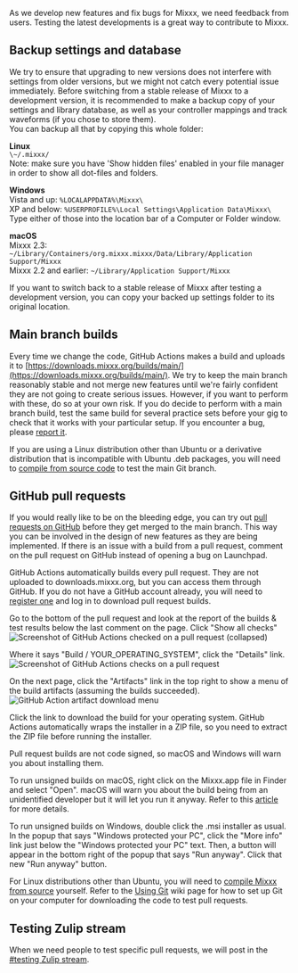 As we develop new features and fix bugs for Mixxx, we need feedback from users. Testing the latest developments is a great way to contribute to Mixxx.

## Backup settings and database

We try to ensure that upgrading to new versions does not interfere with settings from older versions, but we might not catch every potential issue immediately. Before switching from a stable release of Mixxx to a development version, it is recommended to make a backup copy of your settings and library database, as well as your controller mappings and track waveforms (if you chose to store them).  
You can backup all that by copying this whole folder:  

**Linux**  
`\~/.mixxx/`  
Note: make sure you have 'Show hidden files' enabled in your file manager
in order to show all dot-files and folders.

**Windows**  
Vista and up: `%LOCALAPPDATA%\Mixxx\`  
XP and below: `%USERPROFILE%\Local Settings\Application Data\Mixxx\`  
Type either of those into the location bar of a Computer or Folder window.

**macOS**  
Mixxx 2.3: `~/Library/Containers/org.mixxx.mixxx/Data/Library/Application Support/Mixxx`  
Mixxx 2.2 and earlier: `~/Library/Application Support/Mixxx`  

If you want to switch back to a stable release of Mixxx after testing a development version, you can copy your backed up settings folder to its original location.

## Main branch builds

Every time we change the code, GitHub Actions makes a build and uploads it to [https://downloads.mixxx.org/builds/main/](https://downloads.mixxx.org/builds/main/). We try to keep the main branch reasonably stable and not merge new features until we're fairly confident they are not going to create serious issues. However, if you want to perform with these, do so at your own risk. If you do decide to perform with a main branch build, test the same build for several practice sets before your gig to check that it works with your particular setup. If you encounter a bug, please [report it](reporting-bugs).

If you are using a Linux distribution other than Ubuntu or a derivative distribution that is incompatible with Ubuntu .deb packages,
you will need to [compile from source code](https://github.com/mixxxdj/mixxx/wiki/compiling-on-Linux) to test the main Git branch.

## GitHub pull requests

If you would really like to be on the bleeding edge, you can try out [pull requests on GitHub](https://github.com/mixxxdj/mixxx/pulls) before
they get merged to the main branch. This way you can be involved in the design of new features as they are being implemented. If there is an
issue with a build from a pull request, comment on the pull request on GitHub instead of opening a bug on Launchpad.

GitHub Actions automatically builds every pull request. They are not uploaded to downloads.mixxx.org, but you can access them through GitHub. If you do not have a GitHub account already, you will need to [register one](https://github.com/join) and log in to download pull request builds.

Go to the bottom of the pull request and look at the report of the builds & test results below the last comment on the page. Click "Show all checks"
![Screenshot of GitHub Actions checked on a pull request (collapsed)](https://user-images.githubusercontent.com/9455094/101260541-73f19900-36f6-11eb-8874-1375bfe4c368.png)

Where it says "Build / YOUR_OPERATING_SYSTEM", click the "Details" link.
![Screenshot of GitHub Actions checks on a pull request](https://user-images.githubusercontent.com/9455094/100259209-94a73b00-2f0d-11eb-9ec1-1bef45b1ba14.png)

On the next page, click the "Artifacts" link in the top right to show a menu of the build artifacts (assuming the builds succeeded).
![GitHub Action artifact download menu](https://user-images.githubusercontent.com/9455094/100259372-c1f3e900-2f0d-11eb-82df-6d3ecb343f19.png)

Click the link to download the build for your operating system. GitHub Actions automatically wraps the installer in a ZIP file, so you need to extract the ZIP file before running the installer.

Pull request builds are not code signed, so macOS and Windows will warn you about installing them.

To run unsigned builds on macOS, right click on the Mixxx.app file in Finder and select "Open". macOS will warn you about the build being from an unidentified developer but it will let you run it anyway. Refer to this [article](https://www.howtogeek.com/205393/gatekeeper-101-why-your-mac-only-allows-apple-approved-software-by-default/) for more details.

To run unsigned builds on Windows, double click the .msi installer as usual. In the popup that says "Windows protected your PC", click the "More info" link just below the "Windows protected your PC" text. Then, a button will appear in the bottom right of the popup that says "Run anyway". Click that new "Run anyway" button.

For Linux distributions other than Ubuntu, you will need to [compile Mixxx from source](https://github.com/mixxxdj/mixxx/wiki/compiling-on-Linux) yourself. Refer to the [Using Git](https://github.com/mixxxdj/mixxx/wiki/using-git) wiki page for how to set up Git on your computer for downloading the code to test pull requests.

## Testing Zulip stream

When we need people to test specific pull requests, we will post in the [#testing Zulip stream](https://mixxx.zulipchat.com/#narrow/stream/267968-testing).